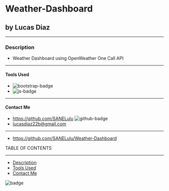 # Weather-Dashboard

## by Lucas Diaz

---

### Description

- Weather Dashboard using OpenWeather One Call API

---

#### Tools Used

- <img src='https://img.shields.io/badge/bootstrap-blueviolet' alt="bootstrap-badge">
- <img src='https://img.shields.io/badge/js-yellow' alt="js-badge">

---

#### Contact Me

- https://github.com/SANELulu <img src='https://img.shields.io/badge/github-SANELulu-orange' alt="github-badge">
- lucasdiaz22b@gmail.com

---

- https://github.com/SANELulu/Weather-Dashboard

TABLE OF CONTENTS

---

- [Description](#description)
- [Tools Used](#tools-used)
- [Contact Me](#contact-Me)

<img src='https://img.shields.io/github/last-commit/SANELulu/Weather-Dashboard?style=plastic' alt="badge">
